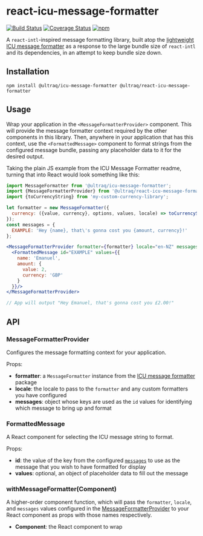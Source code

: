 
react-icu-message-formatter
===========================

[![Build Status](https://travis-ci.com/ultraq/react-icu-message-formatter.svg?branch=master)](https://travis-ci.com/ultraq/react-icu-message-formatter)
[![Coverage Status](https://coveralls.io/repos/github/ultraq/react-icu-message-formatter/badge.svg?branch=master)](https://coveralls.io/github/ultraq/react-icu-message-formatter?branch=master)
[![npm](https://img.shields.io/npm/v/@ultraq/react-icu-message-formatter.svg?maxAge=3600)](https://www.npmjs.com/package/@ultraq/react-icu-message-formatter)

A `react-intl`-inspired message formatting library, built atop the
[lightweight ICU message formatter](https://github.com/ultraq/icu-message-formatter)
as a response to the large bundle size of `react-intl` and its dependencies, in
an attempt to keep bundle size down.


Installation
------------

```
npm install @ultraq/icu-message-formatter @ultraq/react-icu-message-formatter
```


Usage
-----

Wrap your application in the `<MessageFormatterProvider>` component.  This will
provide the message formatter context required by the other components in this
library.  Then, anywhere in your application that has this context, use the
`<FormattedMessage>` component to format strings from the configured message
bundle, passing any placeholder data to it for the desired output.

Taking the plain JS example from the ICU Message Formatter readme, turning that
into React would look something like this:

```jsx
import MessageFormatter from '@ultraq/icu-message-formatter'; 
import {MessageFormatterProvider} from '@ultraq/react-icu-message-formatter';
import {toCurrencyString} from 'my-custom-currency-library';

let formatter = new MessageFormatter({
  currency: ({value, currency}, options, values, locale) => toCurrencyString(value, currency, locale)
});
const messages = {
  EXAMPLE: 'Hey {name}, that\'s gonna cost you {amount, currency}!'
};

<MessageFormatterProvider formatter={formatter} locale="en-NZ" messages={messages}>
  <FormattedMessage id="EXAMPLE" values={{
    name: 'Emanuel',
    amount: {
      value: 2,
      currency: 'GBP'
    }
  }}/>
</MessageFormatterProvider>

// App will output "Hey Emanuel, that's gonna cost you £2.00!"
```


API
---

### MessageFormatterProvider

Configures the message formatting context for your application.

Props:
 - **formatter**: a `MessageFormatter` instance from the [ICU message formatter](https://github.com/ultraq/icu-message-formatter)
   package
 - **locale**: the locale to pass to the `formatter` and any custom formatters
   you have configured
 - **messages**: object whose keys are used as the `id` values for identifying
   which message to bring up and format

### FormattedMessage

A React component for selecting the ICU message string to format.

Props:
 - **id**: the value of the key from the configured [`messages`](#messageformatterprovider)
   to use as the message that you wish to have formatted for display
 - **values**: optional, an object of placeholder data to fill out the message

### withMessageFormatter(Component)

A higher-order component function, which will pass the `formatter`, `locale`,
and `messages` values configured in the [MessageFormatterProvider](#messageformatterprovider)
to your React component as props with those names respectively.

 - **Component**: the React component to wrap
